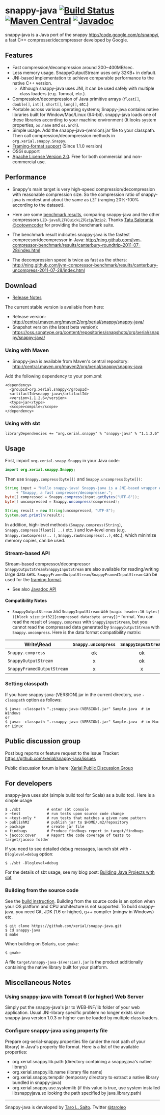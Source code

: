 snappy-java [![Build Status](https://travis-ci.org/xerial/snappy-java.svg?branch=master)](https://travis-ci.org/xerial/snappy-java) [![Maven Central](https://maven-badges.herokuapp.com/maven-central/org.xerial.snappy/snappy-java/badge.svg)](https://maven-badges.herokuapp.com/maven-central/org.xerial.snappy/snappy-java/) [![Javadoc](https://javadoc-emblem.rhcloud.com/doc/org.xerial.snappy/snappy-java/badge.svg)](http://www.javadoc.io/doc/org.xerial.snappy/snappy-java)
=== 
snappy-java is a Java port of the snappy
<http://code.google.com/p/snappy/>, a fast C++ compresser/decompresser developed by Google.

## Features
  * Fast compression/decompression around 200~400MB/sec.
  * Less memory usage. SnappyOutputStream uses only 32KB+ in default.
  * JNI-based implementation to achieve comparable performance to the native C++ version.  
     * Although snappy-java uses JNI, it can be used safely with multiple class loaders (e.g. Tomcat, etc.).
  * Compression/decompression of Java primitive arrays (`float[]`, `double[]`, `int[]`, `short[]`, `long[]`, etc.)
  * Portable across various operating systems; Snappy-java contains native libraries built for Window/Mac/Linux (64-bit). snappy-java loads one of these libraries according to your machine environment (It looks system properties, `os.name` and `os.arch`).
  * Simple usage. Add the snappy-java-(version).jar file to your classpath. Then call compression/decompression methods in `org.xerial.snappy.Snappy`.
  * [Framing-format support](https://github.com/google/snappy/blob/master/framing_format.txt) (Since 1.1.0 version)
  * OSGi support
  * [Apache License Version 2.0](http://www.apache.org/licenses/LICENSE-2.0). Free for both commercial and non-commercial use.

## Performance
  * Snappy's main target is very high-speed compression/decompression with reasonable compression size. So the compression ratio of snappy-java is modest and about the same as `LZF` (ranging 20%-100% according to the dataset).

  * Here are some [benchmark results](https://github.com/ning/jvm-compressor-benchmark/wiki), comparing
 snappy-java and the other compressors
 `LZO-java`/`LZF`/`QuickLZ`/`Gzip`/`Bzip2`. Thanks [Tatu Saloranta @cotowncoder](http://twitter.com/#!/cowtowncoder) for providing the benchmark suite.
  * The benchmark result indicates snappy-java is the fastest compreesor/decompressor in Java: http://ning.github.com/jvm-compressor-benchmark/results/canterbury-roundtrip-2011-07-28/index.html
 * The decompression speed is twice as fast as the others: http://ning.github.com/jvm-compressor-benchmark/results/canterbury-uncompress-2011-07-28/index.html


## Download

 * [Release Notes](Milestone.md)

The current stable version is available from here:
  * Release version: http://central.maven.org/maven2/org/xerial/snappy/snappy-java/
  * Snapshot version (the latest beta version): https://oss.sonatype.org/content/repositories/snapshots/org/xerial/snappy/snappy-java/

### Using with Maven
  * Snappy-java is available from Maven's central repository:  <http://central.maven.org/maven2/org/xerial/snappy/snappy-java>

Add the following dependency to your pom.xml:

    <dependency>
      <groupId>org.xerial.snappy</groupId>
      <artifactId>snappy-java</artifactId>
      <version>1.1.2.6</version>
      <type>jar</type>
      <scope>compile</scope>
    </dependency>

### Using with sbt

```
libraryDependencies += "org.xerial.snappy" % "snappy-java" % "1.1.2.6"
```


## Usage
First, import `org.xerial.snapy.Snappy` in your Java code:

```java
import org.xerial.snappy.Snappy;
```

Then use `Snappy.compress(byte[])` and `Snappy.uncompress(byte[])`:

```java
String input = "Hello snappy-java! Snappy-java is a JNI-based wrapper of "
     + "Snappy, a fast compresser/decompresser.";
byte[] compressed = Snappy.compress(input.getBytes("UTF-8"));
byte[] uncompressed = Snappy.uncompress(compressed);

String result = new String(uncompressed, "UTF-8");
System.out.println(result);
```

In addition, high-level methods (`Snappy.compress(String)`, `Snappy.compress(float[] ..)` etc. ) and low-level ones (e.g. `Snappy.rawCompress(.. )`,  `Snappy.rawUncompress(..)`, etc.), which minimize memory copies, can be used.

### Stream-based API
Stream-based compressor/decompressor `SnappyOutputStream`/`SnappyInputStream` are also available for reading/writing large data sets. `SnappyFramedOutputStream`/`SnappyFramedInputStream` can be used for the [framing format](https://github.com/google/snappy/blob/master/framing_format.txt). 

 * See also [Javadoc API](https://oss.sonatype.org/service/local/repositories/releases/archive/org/xerial/snappy/snappy-java/1.1.2.6/snappy-java-1.1.2.6-javadoc.jar/!/index.html)

#### Compatibility Notes
 * `SnappyOutputStream` and `SnappyInputStream` use `[magic header:16 bytes]([block size:int32][compressed data:byte array])*` format. You can read the result of `Snappy.compress` with `SnappyInputStream`, but you cannot read the compressed data generated by `SnappyOutputStream` with `Snappy.uncompress`. Here is the data format compatibility matrix:

| Write\Read      | `Snappy.uncompress`   | `SnappyInputStream`  | `SnappyFramedInputStream` |
| --------------- |:-------------------:|:------------------:|:-----------------------:|
| `Snappy.compress` | ok | ok | x |
| `SnappyOutputStream`  | x | ok | x |
| `SnappyFramedOutputStream` | x | x | ok |

### Setting classpath
If you have snappy-java-(VERSION).jar in the current directory, use `-classpath` option as follows:

    $ javac -classpath ".;snappy-java-(VERSION).jar" Sample.java  # in Windows
    or
    $ javac -classpath ".:snappy-java-(VERSION).jar" Sample.java  # in Mac or Linux


## Public discussion group
Post bug reports or feature request to the Issue Tracker: <https://github.com/xerial/snappy-java/issues>

Public discussion forum is here: [Xerial Public Discussion Group](http://groups.google.com/group/xerial?hl=en)

## For developers

snappy-java uses sbt (simple build tool for Scala) as a build tool. Here is a simple usage

    $ ./sbt            # enter sbt console
    > ~test            # run tests upon source code change
    > ~test-only *     # run tests that matches a given name pattern  
    > publishM2        # publish jar to $HOME/.m2/repository
    > package          # create jar file
    > findbugs         # Produce findbugs report in target/findbugs
    > jacoco:cover     # Report the code coverage of tests to target/jacoco folder    

If you need to see detailed debug messages, launch sbt with `-Dloglevel=debug` option:

```
$ ./sbt -Dloglevel=debug
```

For the details of sbt usage, see my blog post: [Building Java Projects with sbt](http://xerial.org/blog/2014/03/24/sbt/)

### Building from the source code
See the [build instruction](https://github.com/xerial/snappy-java/blob/master/BUILD.md). Building from the source code is an option when your OS platform and CPU architecture is not supported. To build snappy-java, you need Git, JDK (1.6 or higher), g++ compiler (mingw in Windows) etc.

    $ git clone https://github.com/xerial/snappy-java.git
    $ cd snappy-java
    $ make

When building on Solaris, use `gmake`:

    $ gmake

A file `target/snappy-java-$(version).jar` is the product additionally containing the native library built for your platform.

## Miscellaneous Notes
### Using snappy-java with Tomcat 6 (or higher) Web Server

Simply put the snappy-java's jar to WEB-INF/lib folder of your web application. Usual JNI-library specific problem no longer exists since snappy-java version 1.0.3 or higher can be loaded by multiple class loaders.


### Configure snappy-java using property file

Prepare org-xerial-snappy.properties file (under the root path of your library) in Java's property file format.
Here is a list of the available properties:

 * org.xerial.snappy.lib.path   (directory containing a snappyjava's native library)
 * org.xerial.snappy.lib.name   (library file name)
 * org.xerial.snappy.tempdir    (temporary directory to extract a native library bundled in snappy-java)
 * org.xerial.snappy.use.systemlib  (if this value is true, use system installed libsnappyjava.so looking the path specified by java.library.path) 

----
Snappy-java is developed by [Taro L. Saito](http://www.xerial.org/leo). Twitter  [@taroleo](http://twitter.com/#!/taroleo)

